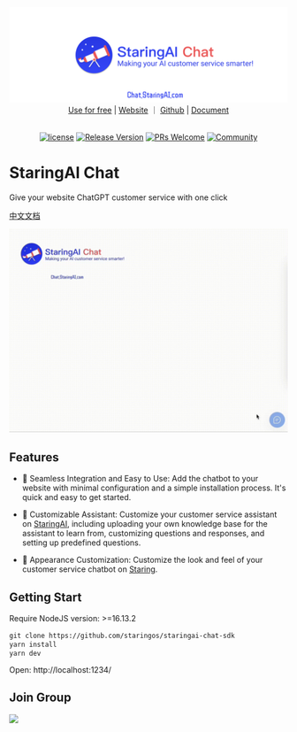 <img src="./example/screenshot/StaringChat-EN.png" />

<div align="center">
  <a href="https://chat.staringos.com/?f=mbrm">Use for free</a> | <a href="https://staringos.com?f=mbrm">Website</a> ｜ <a href="https://github.com/staringos">Github</a> | <a href="https://staringos.feishu.cn/wiki/OVBOw76u8iBOIGk8KW6cOV1fnVh">Document</a>
</div>
<br />
<div align="center">

[![license](https://img.shields.io/badge/license-MIT-brightgreen.svg?style=flat)](https://github.com/staringos/mtbird)
[![Release Version](https://img.shields.io/badge/release-0.0.1-green.svg)](https://github.com/staringos/mtbird/releases)
[![PRs Welcome](https://img.shields.io/badge/PRs-welcome-brightgreen.svg)](https://github.com/staringos/mtbird/pulls)
[![Community](https://img.shields.io/discord/733027681184251937.svg?style=flat&label=Join%20Community&color=7289DA)](https://discord.gg/7V5vnHW2)

</div>

# StaringAI Chat

Give your website ChatGPT customer service with one click

[中文文档](./README-CN.md)

<img src="./example/screenshot/capture.gif" />

<p></p>

## Features

- 🔌 Seamless Integration and Easy to Use: Add the chatbot to your website with minimal configuration and a simple installation process. It's quick and easy to get started.

- 🤖 Customizable Assistant: Customize your customer service assistant on [StaringAI](https://staringai.com/), including uploading your own knowledge base for the assistant to learn from, customizing questions and responses, and setting up predefined questions.

- 🎨 Appearance Customization: Customize the look and feel of your customer service chatbot on [Staring](https://mtbird.staringos.com/).

## Getting Start

Require NodeJS version: >=16.13.2

```shell
git clone https://github.com/staringos/staringai-chat-sdk
yarn install
yarn dev
```

Open: http://localhost:1234/

## Join Group

<img src="https://github.com/staringos/staringai-mini-program/raw/master/images/ew-qrcode.jpg" width="160px" />
